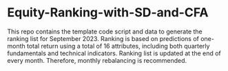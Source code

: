 # Equity-Ranking-with-SD-and-CFA
This repo contains the template code script and data to generate the ranking list for September 2023. Ranking is based on predictions of one-month total return using a total of 16 attributes, including both quarterly fundamentals and technical indicators. Ranking list is updated at the end of every month. Therefore, monthly rebalancing is recommended. 
